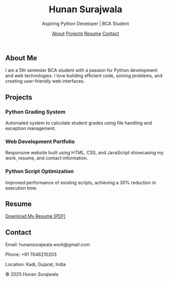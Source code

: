 <!DOCTYPE html>
<html lang="en">
<head>
  <meta charset="UTF-8" />
  <meta name="viewport" content="width=device-width, initial-scale=1.0"/>
  <title>Hunan Surajwala | Portfolio</title>
  <link rel="stylesheet" href="style.css"/>
  <style>

    body {
  font-family: Arial, sans-serif;
  margin: 0;
  padding: 0;
  color: #333;
  background-color: #f9f5f0;
}

header {
  background-color: #e0c097;
  color: #222;
  padding: 20px;
  text-align: center;
}

header nav a {
  margin: 0 15px;
  color: #333;
  text-decoration: none;
  font-weight: bold;
}

section {
  padding: 40px 20px;
  max-width: 800px;
  margin: auto;
}

h2 {
  color: #6b4f30;
  border-bottom: 2px solid #e0c097;
  padding-bottom: 5px;
}

.project {
  margin-bottom: 20px;
}

.btn {
  display: inline-block;
  padding: 10px 20px;
  background-color: #6b4f30;
  color: #fff;
  text-decoration: none;
  border-radius: 5px;
}

footer {
  background-color: #e0c097;
  text-align: center;
  padding: 15px;
}

  </style>
</head>
<body>
  <header>
    <h1>Hunan Surajwala</h1>
    <p>Aspiring Python Developer | BCA Student</p>
    <nav>
      <a href="#about">About</a>
      <a href="#projects">Projects</a>
      <a href="#resume">Resume</a>
      <a href="#contact">Contact</a>
    </nav>
  </header>

  <section id="about">
    <h2>About Me</h2>
    <p>I am a 5th semester BCA student with a passion for Python development and web technologies. I love building efficient code, solving problems, and creating user-friendly web interfaces.</p>
  </section>

  <section id="projects">
    <h2>Projects</h2>
    <div class="project">
      <h3>Python Grading System</h3>
      <p>Automated system to calculate student grades using file handling and exception management.</p>
    </div>
    <div class="project">
      <h3>Web Development Portfolio</h3>
      <p>Responsive website built using HTML, CSS, and JavaScript showcasing my work, resume, and contact information.</p>
    </div>
    <div class="project">
      <h3>Python Script Optimization</h3>
      <p>Improved performance of existing scripts, achieving a 30% reduction in execution time.</p>
    </div>
  </section>

  <section id="resume">
    <h2>Resume</h2>
    <a class="btn" href="C:\Users\hunan\Desktop\Hunan_Surajwala_Resume.pdf" download>Download My Resume (PDF)</a>
  </section>

  <section id="contact">
    <h2>Contact</h2>
    <p>Email: hunansurajwala.work@gmail.com</p>
    <p>Phone: +91 7046210203</p>
    <p>Location: Kadi, Gujarat, India</p>
  </section>

  <footer>
    <p>© 2025 Hunan Surajwala</p>
  </footer>
</body>
</html>
